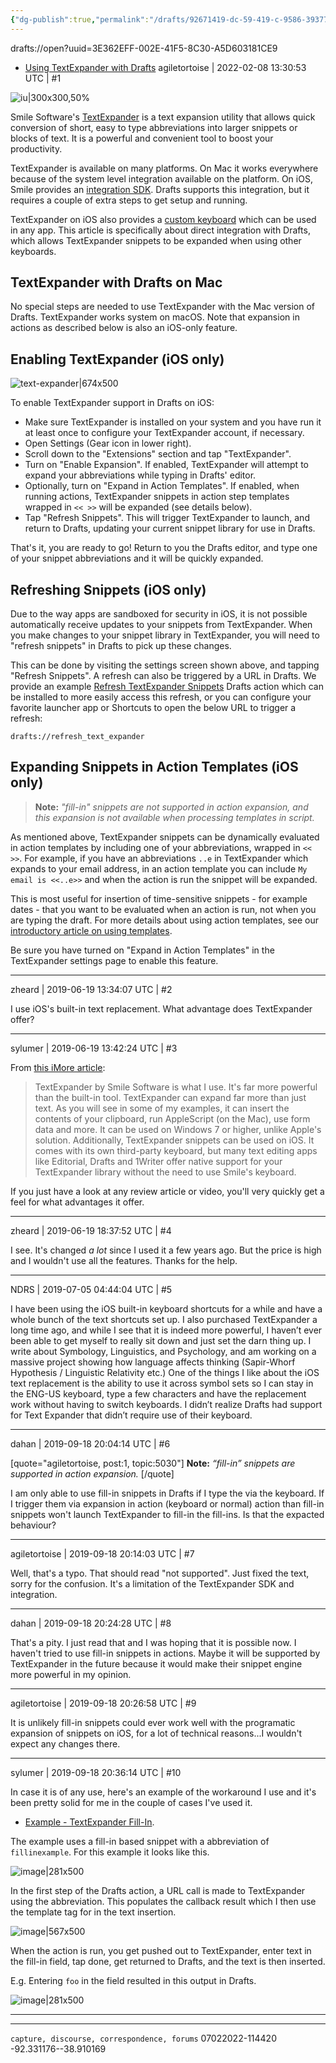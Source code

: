 ```yaml
---
{"dg-publish":true,"permalink":"/drafts/92671419-dc-59-419-c-9586-393779431547/","dgHomeLink":true,"dgPassFrontmatter":false}
---
```


drafts://open?uuid=3E362EFF-002E-41F5-8C30-A5D603181CE9
- [Using TextExpander with Drafts](https://forums.getdrafts.com/t/using-textexpander-with-drafts/5030)
agiletortoise | 2022-02-08 13:30:53 UTC | #1

![iu|300x300,50%](upload://rfs2PsGybT1XdXXFQPHoOCnanS7.jpeg) 

Smile Software's [TextExpander](https://shareasale.com/r.cfm?b=1244193&u=2085159&m=81274&urllink=&afftrack=) is a text expansion utility that allows quick conversion of short, easy to type abbreviations into larger snippets or blocks of text. It is a powerful and convenient tool to boost your productivity.

TextExpander is available on many platforms. On Mac it works everywhere because of the system level integration available on the platform. On iOS, Smile provides an [integration SDK](https://smilesoftware.com/textexpander-ios/sdk). Drafts supports this integration, but it requires a couple of extra steps to get setup and running.

TextExpander on iOS also provides a [custom keyboard](https://textexpander.com/entry/how-to-textexpander-custom-keyboard/) which can be used in any app. This article is specifically about direct integration with Drafts, which allows TextExpander snippets to be expanded when using other keyboards.

## TextExpander with Drafts on Mac

No special steps are needed to use TextExpander with the Mac version of Drafts. TextExpander works system on macOS. Note that expansion in actions as described below is also an iOS-only feature.

## Enabling TextExpander (iOS only)

![text-expander|674x500](upload://51eUKOyyqk88sdiNu48W6gSXU8K.png) 

To enable TextExpander support in Drafts on iOS:

- Make sure TextExpander is installed on your system and you have run it at least once to configure your TextExpander account, if necessary.
- Open Settings (Gear icon in lower right).
- Scroll down to the "Extensions" section and tap "TextExpander".
- Turn on "Enable Expansion". If enabled, TextExpander will attempt to expand your abbreviations while typing in Drafts' editor.
- Optionally, turn on "Expand in Action Templates". If enabled, when running actions, TextExpander snippets in action step templates wrapped in `<< >>` will be expanded (see details below).
- Tap "Refresh Snippets". This will trigger TextExpander to launch, and return to Drafts, updating your current snippet library for use in Drafts.

That's it, you are ready to go! Return to you the Drafts editor, and type one of your snippet abbreviations and it will be quickly expanded.

## Refreshing Snippets (iOS only)

Due to the way apps are sandboxed for security in iOS, it is not possible automatically receive updates to your snippets from TextExpander. When you make changes to your snippet library in TextExpander, you will need to "refresh snippets" in Drafts to pick up these changes.

This can be done by visiting the settings screen shown above, and tapping "Refresh Snippets".  A refresh can also be triggered by a URL in Drafts. We provide an example [Refresh TextExpander Snippets](https://actions.getdrafts.com/a/1X1) Drafts action which can be installed to more easily access this refresh, or you can configure your favorite launcher app or Shortcuts to open the below URL to trigger a refresh:

```plain
drafts://refresh_text_expander
```

## Expanding Snippets in Action Templates (iOS only)

> **Note:** _"fill-in" snippets are _not_ supported in action expansion, and this expansion is not available when processing templates in script._

As mentioned above, TextExpander snippets can be dynamically evaluated in action templates by including one of your abbreviations, wrapped in `<< >>`. For example, if you have an abbreviations `..e` in TextExpander which expands to your email address, in an action template you can include `My email is <<..e>>` and when the action is run the snippet will be expanded.

This is most useful for insertion of time-sensitive snippets - for example dates - that you want to be evaluated when an action is run, not when you are typing the draft. For more details about using action templates, see our [introductory article on using templates](https://forums.getdrafts.com/t/using-drafts-templates/3728).

Be sure you have turned on "Expand in Action Templates" in the TextExpander settings page to enable this feature.

-------------------------

zheard | 2019-06-19 13:34:07 UTC | #2

I use iOS's built-in text replacement. What advantage does TextExpander offer?

-------------------------

sylumer | 2019-06-19 13:42:24 UTC | #3

From [this iMore article](https://www.imore.com/how-text-replacement-typing-things-easier):

> TextExpander by Smile Software is what I use. It's far more powerful than the built-in tool. TextExpander can expand far more than just text. As you will see in some of my examples, it can insert the contents of your clipboard, run AppleScript (on the Mac), use form data and more. It can be used on Windows 7 or higher, unlike Apple's solution. Additionally, TextExpander snippets can be used on iOS. It comes with its own third-party keyboard, but many text editing apps like Editorial, Drafts and 1Writer offer native support for your TextExpander library without the need to use Smile's keyboard.

If you just have a look at any review article or video, you'll very quickly get a feel for what advantages it offer.

-------------------------

zheard | 2019-06-19 18:37:52 UTC | #4

I see. It's changed *a lot* since I used it a few years ago. But the price is high and I wouldn't use all the features. Thanks for the help.

-------------------------

NDRS | 2019-07-05 04:44:04 UTC | #5

I have been using the iOS built-in keyboard shortcuts for a while and have a whole bunch of the text shortcuts set up. I also purchased TextExpander a long time ago, and while I see that it is indeed more powerful, I haven’t ever been able to get myself to really sit down and just set the darn thing up. 
I write about Symbology, Linguistics, and Psychology, and am working on a massive project showing how language affects thinking (Sapir-Whorf Hypothesis / Linguistic Relativity etc.) One of the things I like about the iOS text replacement is the ability to use it across symbol sets so I can stay in the ENG-US keyboard, type a few characters and have the replacement work without having to switch keyboards. I didn’t realize Drafts had support for Text Expander that didn’t require use of their keyboard.

-------------------------

dahan | 2019-09-18 20:04:14 UTC | #6

[quote="agiletortoise, post:1, topic:5030"]
**Note:** *“fill-in” snippets are supported in action expansion.*
[/quote]

I am only able to use fill-in snippets in Drafts if I type the via the keyboard. If I trigger them via expansion in action (keyboard or normal) action than fill-in snippets won't launch TextExpander to fill-in the fill-ins. Is that the expacted behaviour?

-------------------------

agiletortoise | 2019-09-18 20:14:03 UTC | #7

Well, that's a typo. That should read "not supported".  Just fixed the text, sorry for the confusion.  It's a limitation of the TextExpander SDK and integration.

-------------------------

dahan | 2019-09-18 20:24:28 UTC | #8

That's a pity. I just read that and I was hoping that it is possible now. I haven't tried to use fill-in snippets in actions. Maybe it will be supported by TextExpander in the future because it would make their snippet engine more powerful in my opinion.

-------------------------

agiletortoise | 2019-09-18 20:26:58 UTC | #9

It is unlikely fill-in snippets could ever work well with the programatic expansion of snippets on iOS, for a lot of technical reasons...I wouldn't expect any changes there.

-------------------------

sylumer | 2019-09-18 20:36:14 UTC | #10

In case it is of any use, here's an example of the workaround I use and it's been pretty solid for me in the couple of cases I've used it.

* [Example - TextExpander Fill-In](https://actions.getdrafts.com/a/1Yw).

The example uses a fill-in based snippet with a abbreviation of `fillinexample`.  For this example it looks like this.

![image|281x500](upload://rnvC4uxUWb9ej3h7ekOENilh5Kz.jpeg) 

In the first step of the Drafts action, a URL call is made to TextExpander using the abbreviation.  This populates the callback result which I then use the template tag for in the text insertion.

![image|567x500](upload://esME75zqTfB9NqCpJgOFzIozAxv.png) 

When the action is run, you get pushed out to TextExpander, enter text in the fill-in field, tap done, get returned to Drafts, and the text is then inserted.

E.g. Entering `foo` in the field resulted in this output in Drafts.

![image|281x500](upload://7pGpgFhzoyxBj3ILyhqqBQNrKsh.jpeg)

-------------------------



---

`capture, discourse, correspondence, forums`
07022022-114420
-92.331176--38.910169